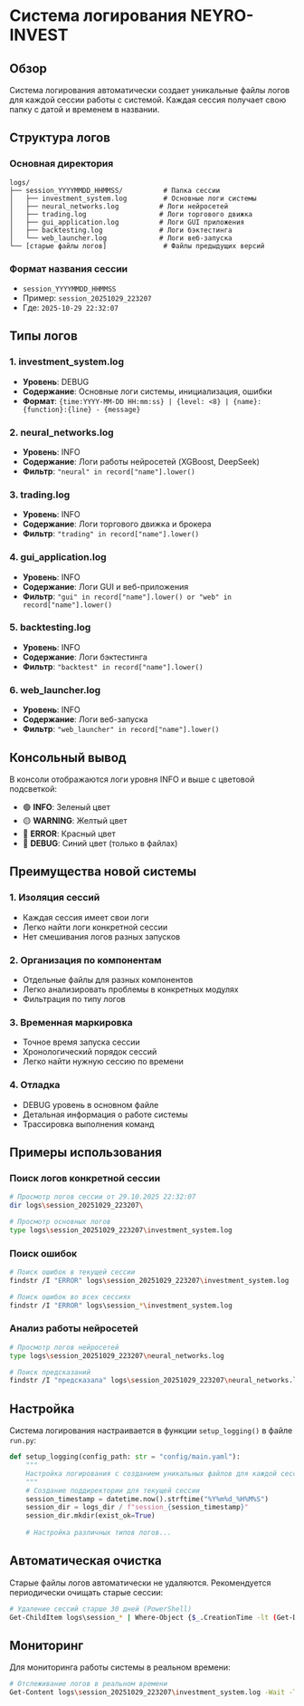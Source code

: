# Система логирования NEYRO-INVEST

## Обзор

Система логирования автоматически создает уникальные файлы логов для каждой сессии работы с системой. Каждая сессия получает свою папку с датой и временем в названии.

## Структура логов

### Основная директория
```
logs/
├── session_YYYYMMDD_HHMMSS/          # Папка сессии
│   ├── investment_system.log         # Основные логи системы
│   ├── neural_networks.log          # Логи нейросетей
│   ├── trading.log                  # Логи торгового движка
│   ├── gui_application.log          # Логи GUI приложения
│   ├── backtesting.log              # Логи бэктестинга
│   └── web_launcher.log             # Логи веб-запуска
└── [старые файлы логов]              # Файлы предыдущих версий
```

### Формат названия сессии
- `session_YYYYMMDD_HHMMSS`
- Пример: `session_20251029_223207`
- Где: `2025-10-29 22:32:07`

## Типы логов

### 1. investment_system.log
- **Уровень**: DEBUG
- **Содержание**: Основные логи системы, инициализация, ошибки
- **Формат**: `{time:YYYY-MM-DD HH:mm:ss} | {level: <8} | {name}:{function}:{line} - {message}`

### 2. neural_networks.log
- **Уровень**: INFO
- **Содержание**: Логи работы нейросетей (XGBoost, DeepSeek)
- **Фильтр**: `"neural" in record["name"].lower()`

### 3. trading.log
- **Уровень**: INFO
- **Содержание**: Логи торгового движка и брокера
- **Фильтр**: `"trading" in record["name"].lower()`

### 4. gui_application.log
- **Уровень**: INFO
- **Содержание**: Логи GUI и веб-приложения
- **Фильтр**: `"gui" in record["name"].lower() or "web" in record["name"].lower()`

### 5. backtesting.log
- **Уровень**: INFO
- **Содержание**: Логи бэктестинга
- **Фильтр**: `"backtest" in record["name"].lower()`

### 6. web_launcher.log
- **Уровень**: INFO
- **Содержание**: Логи веб-запуска
- **Фильтр**: `"web_launcher" in record["name"].lower()`

## Консольный вывод

В консоли отображаются логи уровня INFO и выше с цветовой подсветкой:
- 🟢 **INFO**: Зеленый цвет
- 🟡 **WARNING**: Желтый цвет
- 🔴 **ERROR**: Красный цвет
- 🔵 **DEBUG**: Синий цвет (только в файлах)

## Преимущества новой системы

### 1. Изоляция сессий
- Каждая сессия имеет свои логи
- Легко найти логи конкретной сессии
- Нет смешивания логов разных запусков

### 2. Организация по компонентам
- Отдельные файлы для разных компонентов
- Легко анализировать проблемы в конкретных модулях
- Фильтрация по типу логов

### 3. Временная маркировка
- Точное время запуска сессии
- Хронологический порядок сессий
- Легко найти нужную сессию по времени

### 4. Отладка
- DEBUG уровень в основном файле
- Детальная информация о работе системы
- Трассировка выполнения команд

## Примеры использования

### Поиск логов конкретной сессии
```bash
# Просмотр логов сессии от 29.10.2025 22:32:07
dir logs\session_20251029_223207\

# Просмотр основных логов
type logs\session_20251029_223207\investment_system.log
```

### Поиск ошибок
```bash
# Поиск ошибок в текущей сессии
findstr /I "ERROR" logs\session_20251029_223207\investment_system.log

# Поиск ошибок во всех сессиях
findstr /I "ERROR" logs\session_*\investment_system.log
```

### Анализ работы нейросетей
```bash
# Просмотр логов нейросетей
type logs\session_20251029_223207\neural_networks.log

# Поиск предсказаний
findstr /I "предсказала" logs\session_20251029_223207\neural_networks.log
```

## Настройка

Система логирования настраивается в функции `setup_logging()` в файле `run.py`:

```python
def setup_logging(config_path: str = "config/main.yaml"):
    """
    Настройка логирования с созданием уникальных файлов для каждой сессии
    """
    # Создание поддиректории для текущей сессии
    session_timestamp = datetime.now().strftime("%Y%m%d_%H%M%S")
    session_dir = logs_dir / f"session_{session_timestamp}"
    session_dir.mkdir(exist_ok=True)
    
    # Настройка различных типов логов...
```

## Автоматическая очистка

Старые файлы логов автоматически не удаляются. Рекомендуется периодически очищать старые сессии:

```bash
# Удаление сессий старше 30 дней (PowerShell)
Get-ChildItem logs\session_* | Where-Object {$_.CreationTime -lt (Get-Date).AddDays(-30)} | Remove-Item -Recurse
```

## Мониторинг

Для мониторинга работы системы в реальном времени:

```bash
# Отслеживание логов в реальном времени
Get-Content logs\session_20251029_223207\investment_system.log -Wait -Tail 10
```




